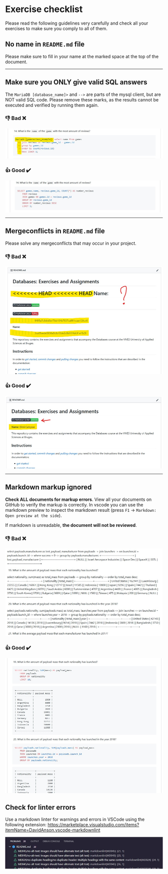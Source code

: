 # Exercise checklist

Please read the following guidelines very carefully and check all your exercises
to make sure you comply to all of them.

## No name in `README.md` file

Please make sure to fill in your name at the marked space at the top of the document.

---

## Make sure you ONLY give valid SQL answers

The `MariaDB [database_name]>` and `-->` are parts of the mysql client, but are
NOT valid SQL code. Please remove these marks, as the results cannot be executed
and verified by running them again.

### 👎 Bad ❌

![](img/sql-bad.jpg)

### 👍 Good ✔️

![](img/sql-good.jpg)

---

## Mergeconflicts in `README.md` file

Please solve any mergeconflicts that may occur in your project.

### 👎 Bad ❌️

![](img/name-mergeconflict-bad.jpg)

### 👍 Good ✔️

![](img/name-mergeconflict-good.jpg)

---

## Markdown markup ignored

**Check ALL documents for markup errors**. View all your documents on GitHub to
verify the markup is correctly. In vscode you can use the markdown preview to
inspect the markdown result (press `F1` -> `Markdown: Open preview at the side`).

If markdown is unreadable, **the document will not be reviewed**.

### 👎 Bad ❌️

![](img/markdown-markup-bad.jpg)

### 👍 Good ✔️

![](img/markdown-markup-good.jpg)

## Check for linter errors

Use a markdown linter for warnings and errors in VSCode using the following extension:
https://marketplace.visualstudio.com/items?itemName=DavidAnson.vscode-markdownlint

![](img/linter-errors-example.jpg)
